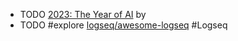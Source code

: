 - TODO [2023: The Year of AI](https://journal.everypixel.com/2023-the-year-of-ai) by
- TODO #explore [logseq/awesome-logseq](https://github.com/logseq/awesome-logseq) #Logseq